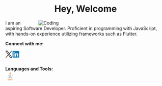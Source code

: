 <h1 align="center">Hey, Welcome</h1>
<img align="right" alt="Coding" width="400" src="https://r7q6w9z6.rocketcdn.me/career/wp-content/uploads/2020/03/hello.gif">


I am an aspiring Software Developer. Proficient in programming with JavaScript, with hands-on experience utilizing frameworks such as Flutter.


**Connect with me:**

<a href="https://twitter.com/_jofori">
  
  <img align="left" width="22px" src="https://github.com/devicons/devicon/blob/master/icons/twitter/twitter-original.svg" />
</a>


<a href="https://www.linkedin.com/in/jeffrey-ofori-kwakye-1013a1238/">
  <img align="left" alt="Rexford Machu LinkedIn" width="22px" src="https://github.com/devicons/devicon/blob/master/icons/linkedin/linkedin-original.svg" />
</a>


<br>
<br>


**Languages and Tools:**  
<img height="30" src="https://raw.githubusercontent.com/github/explore/5b3600551e122a3277c2c5368af2ad5725ffa9a1/topics/java/java.png">





